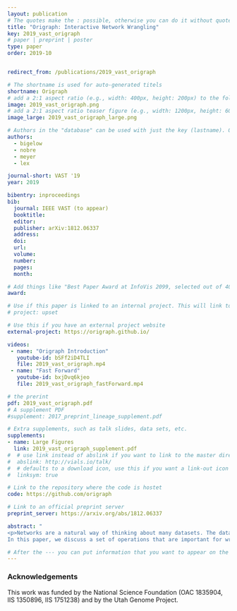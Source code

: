 ```yaml
---
layout: publication
# The quotes make the : possible, otherwise you can do it without quotes
title: "Origraph: Interactive Network Wrangling"
key: 2019_vast_origraph
# paper | preprint | poster
type: paper
order: 2019-10


redirect_from: /publications/2019_vast_origraph

# The shortname is used for auto-generated titels
shortname: Origraph
# add a 2:1 aspect ratio (e.g., width: 400px, height: 200px) to the folder /assets/images/papers/
image: 2019_vast_origraph.png
# add a 2:1 aspect ratio teaser figure (e.g., width: 1200px, height: 600px) to the folder /assets/images/papers/
image_large: 2019_vast_origraph_large.png

# Authors in the "database" can be used with just the key (lastname). Others can be written properly.
authors:
  - bigelow
  - nobre
  - meyer
  - lex

journal-short: VAST '19
year: 2019

bibentry: inproceedings
bib:
  journal: IEEE VAST (to appear)
  booktitle:
  editor:
  publisher: arXiv:1812.06337
  address:
  doi:
  url:
  volume:
  number:
  pages:
  month:

# Add things like "Best Paper Award at InfoVis 2099, selected out of 4000 submissions"
award:

# Use if this paper is linked to an internal project. This will link to the project site
# project: upset

# Use this if you have an external project website
external-project: https://origraph.github.io/

videos:
 - name: "Origraph Introduction"
   youtube-id: bSFf2iD4TLI
   file: 2019_vast_origraph.mp4
 - name: "Fast Forward"
   youtube-id: bxjDvq6kjeo
   file: 2019_vast_origraph_fastForward.mp4

# the prerint
pdf: 2019_vast_origraph.pdf
# A supplement PDF
#supplement: 2017_preprint_lineage_supplement.pdf

# Extra supplements, such as talk slides, data sets, etc.
supplements:
- name: Large Figures
  link: 2019_vast_origraph_supplement.pdf
#  # use link instead of abslink if you want to link to the master directory
#  abslink: http://vials.io/talk/
#  # defaults to a download icon, use this if you want a link-out icon
#  linksym: true

# Link to the repository where the code is hostet
code: https://github.com/origraph

# Link to an official preprint server
preprint_server: https://arxiv.org/abs/1812.06337

abstract: "
<p>Networks are a natural way of thinking about many datasets. The data on which a network is based, however, is rarely collected in a form that suits the analysis process, making it necessary to create and reshape networks. Data wrangling is widely acknowledged to be a critical part of the data analysis pipeline, yet interactive network wrangling has received little attention in the visualization research community.
In this paper, we discuss a set of operations that are important for wrangling network datasets and introduce a visual data wrangling tool, Origraph, that enables analysts to apply these operations to their datasets. Key operations include creating a network from source data such as tables, reshaping a network by introducing new node or edge classes, filtering nodes or edges, and deriving new node or edge attributes. Our tool, Origraph, enables analysts to execute these operations with little to no programming, and to immediately visualize the results. Origraph provides views to investigate the network model, a sample of the network, and node and edge attributes. In addition, we introduce interfaces designed to aid analysts in specifying arguments for sensible network wrangling operations. We demonstrate the usefulness of Origraph in two Use Cases: first, we investigate gender bias in the film industry, and then the influence of money on the political support for the war in Yemen.</p>"

# After the --- you can put information that you want to appear on the website using markdown formatting or HTML. A good example are acknowledgements, extra references, an erratum, etc.
---
```

### Acknowledgements

This work was funded by the National Science Foundation (OAC 1835904, IIS 1350896, IIS 1751238) and by the Utah Genome
Project.